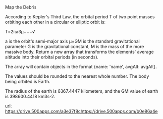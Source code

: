 Map the Debris

According to Kepler's Third Law, the orbital period  T  of two point masses orbiting each other in a circular or elliptic orbit is:

T=2πa3μ−−−√
 
a  is the orbit's semi-major axis
μ=GM  is the standard gravitational parameter
G  is the gravitational constant,
M  is the mass of the more massive body.
Return a new array that transforms the elements' average altitude into their orbital periods (in seconds).

The array will contain objects in the format {name: 'name', avgAlt: avgAlt}.

The values should be rounded to the nearest whole number. The body being orbited is Earth.

The radius of the earth is 6367.4447 kilometers, and the GM value of earth is 398600.4418 km3s-2.


url: https://drive.500apps.com/a3e37f8chttps://drive.500apps.com/b0e86a4e